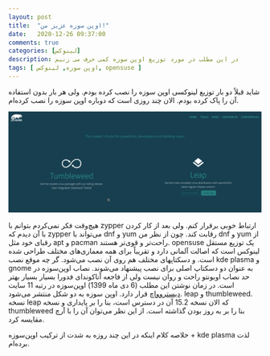 ```yaml
---
layout: post
title:  "اوپن سوزه عزیز من!"
date:   2020-12-26 09:37:00
comments: true
categories: [لینوکس]
description: در این مطلب در مورد توزیع اوپن سوزه کمی حرف می زنیم
tags: [ اوپن سوزه, لینوکس, opensuse ]
---
```

شاید قبلاً دو بار توزیع لینوکسی اوپن سوزه را نصب کرده بودم. ولی هر بار بدون استفاده آن را پاک کرده بودم. الان چند روزی است که دوباره اوپن سوزه را نصب کرده‌ام.

![](/images/opensuse.png)

هیچ‌وقت فکر نمی‌کردم بتوانم با zypper ارتباط خوبی برقرار کنم. ولی بعد از کار کردن با آن دیدم که zypper می‌تواند با dnf و yum رقابت کند. چون از نظر من dnf و yum از رقبای خود مثل apt و pacman راحت‌تر و قوی‌تر هستند.
opensuse یک توزیع مستقل لینوکس است که اصالت آلمانی دارد و تقریباً برای همه معماری‌های مختلف طراحی شده است. و دسکتاپهای مختلف هم روی آن نصب می‌شود. گر چه موقع نصب kde plasma و gnome به عنوان دو دسکتاپ اصلی برای نصب پیشنهاد می‌شوند. 
نصاب اوپن‌سوزه در حد نصاب اوبونتو راحت و روان نیست ولی از فاجعه آناکوندای فدورا بسیار بسیار بهتر است. در زمان نوشتن این مطلب (6 دی ماه 1399)  اوپن‌سوزه در رتبه 11 سایت [دیستروواچ](https://distrowatch.com/ "دیستروواچ") قرار دارد. 
اوپن سوزه به دو شکل منتشر می‌شود. leap و thumbleweed. نسخه leap که الان نسخه 15.2 آن در دسترس است، بنا را بر پایداری و نسخه thumbleweed بنا را بر به‌ روز بودن گذاشته است. از این نظر می‌توان آن را با آرچ مقایسه کرد. 

خلاصه کلام اینکه در این چند روزه به شدت از ترکیب اوپن‌سوزه + kde plasma لذت برده‌ام.



